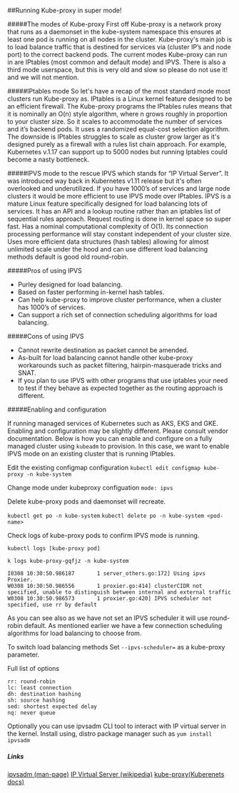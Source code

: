 ##Running Kube-proxy in super mode!

#####The modes of Kube-proxy
First off Kube-proxy is a network proxy that runs as a daemonset in the kube-system namespace this ensures at least one pod is running on all nodes in the cluster.
Kube-proxy's main job is to load balance traffic that is destined for services via (cluster IP’s and node port) to the correct backend pods. The current modes Kube-proxy can run in are IPtables (most common and default mode) and IPVS. There is also a third mode userspace, but this is very old and slow so please do not use it! and we will not mention.

#####IPtables mode
So let's have a recap of the most standard mode most clusters run Kube-proxy as.
IPtables is a Linux kernel feature designed to be an efficient firewall. The Kube-proxy programs the IPtables rules means that it is nominally an O(n) style algorithm, where n grows roughly in proportion to your cluster size. So it scales to accommodate the number of services and it’s backend pods. It uses a randomized equal-cost selection algorithm. The downside is IPtables struggles to scale as cluster grow larger as it's designed purely as a firewall with a rules list chain approach. For example, Kubernetes v.1.17 can support up to 5000 nodes but running Iptables could become a nasty bottleneck.

#####IPVS mode to the rescue
IPVS which stands for “IP Virtual Server”. It was introduced way back in Kubernetes v1.11 release but it's often overlooked and underutilized.
If you have 1000’s of services and large node clusters it would be more efficient to use IPVS mode over IPtables. IPVS is a mature Linux feature specifically designed for load balancing lots of services. It has an API and a lookup routine rather than an iptables list of sequential rules approach. Request routing is done in kernel space so super fast.
Has a nominal computational complexity of O(1). Its connection processing performance will stay constant independent of your cluster size. Uses more efficient data structures (hash tables) allowing for almost unlimited scale under the hood and can use different load balancing methods default is good old round-robin.

#####Pros of using IPVS 
- Purley designed for load balancing.
- Based on faster performing in-kernel hash tables.
- Can help kube-proxy to improve cluster performance, when a cluster has 1000’s of services.
- Can support a rich set of connection scheduling algorithms for load balancing.

#####Cons of using IPVS 
- Cannot rewrite destination as packet cannot be amended.
- As-built for load balancing cannot handle other kube-proxy workarounds such as packet filtering, hairpin-masquerade tricks and SNAT.
- If you plan to use IPVS with other programs that use iptables your need to test if they behave as expected together as the routing approach is different.

#####Enabling and configuration

If running managed services of Kubernetes such as AKS, EKS and GKE. Enabling and configuration may be slightly different. Please consult vendor documentation.
Below is how you can enable and configure on a fully managed cluster using `kubeadm` to provision. In this case, we want to enable IPVS mode on an existing cluster that is running IPtables.

Edit the existing configmap configuration
```kubectl edit configmap kube-proxy -n kube-system```

Change mode under kubeproxy configuation
```mode: ipvs```

Delete kube-proxy pods and daemonset will recreate.

```kubectl get po -n kube-system```
```kubectl delete po -n kube-system <pod-name>```

Check logs of kube-proxy pods to confirm IPVS mode is running.

```kubectl logs [kube-proxy pod]```

```k logs kube-proxy-gqfjz -n kube-system```
```I0308 10:30:50.986140       1 node.go:135] Successfully retrieved node IP: 10.0.2.15
I0308 10:30:50.986187       1 server_others.go:172] Using ipvs Proxier.
W0308 10:30:50.986556       1 proxier.go:414] clusterCIDR not specified, unable to distinguish between internal and external traffic
W0308 10:30:50.986573       1 proxier.go:420] IPVS scheduler not specified, use rr by default
```

As you can see also as we have not set an IPVS scheduler it will use round-robin default.
As mentioned earlier we have a few connection scheduling algorithms for load balancing to choose from.

To switch load balancing methods 
Set  ```--ipvs-scheduler=``` as a kube-proxy parameter.

Full list of options
```
rr: round-robin
lc: least connection
dh: destination hashing
sh: source hashing
sed: shortest expected delay
nq: never queue
```

Optionally you can use ipvsadm CLI tool to interact with IP virtual server in the kernel. Install using, distro package manager such as ```yum install ipvsadm```





##### Links 
[ipvsadm (man-page)](https://linux.die.net/man/8/ipvsadm)
[IP Virtual Server (wikipedia)](https://en.wikipedia.org/wiki/IP_Virtual_Server)
[kube-proxy(Kuberenets docs)](https://kubernetes.io/docs/reference/command-line-tools-reference/kube-proxy/)


